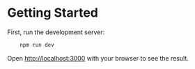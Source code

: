 # Getting Started

First, run the development server:

```bash
    npm run dev
```

Open [http://localhost:3000](http://localhost:3000) with your browser to see the result.
